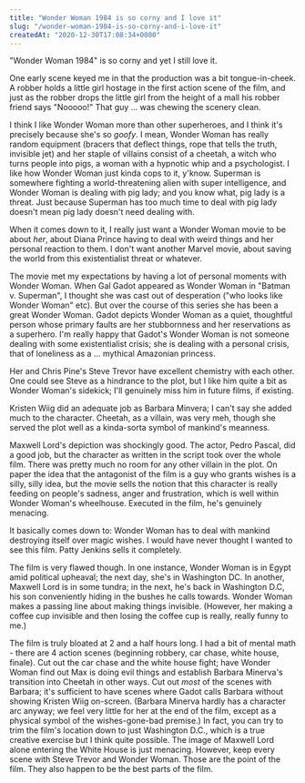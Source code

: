 ```yaml
---
title: "Wonder Woman 1984 is so corny and I love it"
slug: "/wonder-woman-1984-is-so-corny-and-i-love-it"
createdAt: "2020-12-30T17:08:34+0000"
---
```

"Wonder Woman 1984" is so corny and yet I still love it.

One early scene keyed me in that the production was a bit tongue-in-cheek. A robber holds a little girl hostage in the first action scene of the film, and just as the robber drops the little girl from the height of a mall his robber friend says "Nooooo!" That guy ... was chewing the scenery clean.

I think I like Wonder Woman more than other superheroes, and I think it's precisely because she's so *goofy*. I mean, Wonder Woman has really random equipment (bracers that deflect things, rope that tells the truth, invisible jet) and her staple of villains consist of a cheetah, a witch who turns people into pigs, a woman with a hypnotic whip and a psychologist. I like how Wonder Woman just kinda cops to it, y'know. Superman is somewhere fighting a world-threatening alien with super intelligence, and Wonder Woman is dealing with pig lady; and you know what, pig lady is a threat. Just because Superman has too much time to deal with pig lady doesn't mean pig lady doesn't need dealing with.

When it comes down to it, I really just want a Wonder Woman movie to be about *her*, about Diana Prince having to deal with weird things and her personal reaction to them. I don't want another Marvel movie, about saving the world from this existentialist threat or whatever.

The movie met my expectations by having a lot of personal moments with Wonder Woman. When Gal Gadot appeared as Wonder Woman in "Batman v. Superman", I thought she was cast out of desperation ("who looks like Wonder Woman" etc). But over the course of this series she has been a great Wonder Woman. Gadot depicts Wonder Woman as a quiet, thoughtful person whose primary faults are her stubbornness and her reservations as a superhero. I'm really happy that Gadot's Wonder Woman is not someone dealing with some existentialist crisis; she is dealing with a personal crisis, that of loneliness as a ... mythical Amazonian princess.

Her and Chris Pine's Steve Trevor have excellent chemistry with each other. One could see Steve as a hindrance to the plot, but I like him quite a bit as Wonder Woman's sidekick; I'll genuinely miss him in future films, if existing.

Kristen Wiig did an adequate job as Barbara Minvera; I can't say she added much to the character. Cheetah, as a villain, was very meh, though she served the plot well as a kinda-sorta symbol of mankind's meanness.

Maxwell Lord's depiction was shockingly good. The actor, Pedro Pascal, did a good job, but the character as written in the script took over the whole film. There was pretty much no room for any other villain in the plot. On paper the idea that the antagonist of the film is a guy who grants wishes is a silly, silly idea, but the movie sells the notion that this character is really feeding on people's sadness, anger and frustration, which is well within Wonder Woman's wheelhouse. Executed in the film, he's genuinely menacing.

It basically comes down to: Wonder Woman has to deal with mankind destroying itself over magic wishes. I would have never thought I wanted to see this film. Patty Jenkins sells it completely.

The film is very flawed though. In one instance, Wonder Woman is in Egypt amid political upheaval; the next day, she's in Washington DC. In another, Maxwell Lord is in some tundra; in the next, he's back in Washington D.C, his son conveniently hiding in the bushes he calls towards. Wonder Woman makes a passing line about making things invisible. (However, her making a coffee cup invisible and then losing the coffee cup is really, really funny to me.)

The film is truly bloated at 2 and a half hours long. I had a bit of mental math - there are 4 action scenes (beginning robbery, car chase, white house, finale). Cut out the car chase and the white house fight; have Wonder Woman find out Max is doing evil things and establish Barbara Minerva's transition into Cheetah in other ways. Cut out *most* of the scenes with Barbara; it's sufficient to have scenes where Gadot calls Barbara without showing Kristen Wiig on-screen. (Barbara Minerva hardly has a character arc anyway; we feel very little for her at the end of the film, except as a physical symbol of the wishes-gone-bad premise.) In fact, you can try to trim the film's location down to just Washington D.C., which is a true creative exercise but I think quite possible. The image of Maxwell Lord alone entering the White House is just menacing. However, keep every scene with Steve Trevor and Wonder Woman. Those are the point of the film. They also happen to be the best parts of the film.